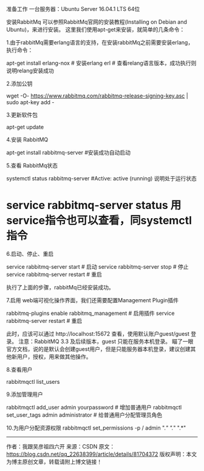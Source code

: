 准备工作
一台服务器：Ubuntu Server 16.04.1 LTS 64位

安装RabbitMq
可以参照RabbitMq官网的安装教程(Installing on Debian and Ubuntu)，来进行安装。
这里我们使用apt-get来安装，就简单的几条命令：

1.由于rabbitMq需要erlang语言的支持，在安装rabbitMq之前需要安装erlang，执行命令：

apt-get install erlang-nox     # 安装erlang
erl    # 查看relang语言版本，成功执行则说明relang安装成功

2.添加公钥

wget -O- https://www.rabbitmq.com/rabbitmq-release-signing-key.asc | sudo apt-key add -

3.更新软件包

apt-get update

4.安装 RabbitMQ

apt-get install rabbitmq-server  #安装成功自动启动

5.查看 RabbitMq状态

systemctl status rabbitmq-server   #Active: active (running) 说明处于运行状态

# service rabbitmq-server status 用service指令也可以查看，同systemctl指令

6.启动、停止、重启

service rabbitmq-server start    # 启动
service rabbitmq-server stop     # 停止
service rabbitmq-server restart  # 重启

执行了上面的步骤，rabbitMq已经安装成功。

7.启用 web端可视化操作界面，我们还需要配置Management Plugin插件

rabbitmq-plugins enable rabbitmq_management   # 启用插件
service rabbitmq-server restart    # 重启

此时，应该可以通过 http://localhost:15672 查看，使用默认账户guest/guest 登录。
注意：RabbitMQ 3.3 及后续版本，guest 只能在服务本机登录。
瞄了一眼官方文档，说的是默认会创建guest用户，但是只能服务器本机登录，建议创建其他新用户，授权，用来做其他操作。


8.查看用户

rabbitmqctl list_users

9.添加管理用户

rabbitmqctl add_user admin yourpassword   # 增加普通用户
rabbitmqctl set_user_tags admin administrator    # 给普通用户分配管理员角色

10.为用户分配资源权限
rabbitmqctl set_permissions -p / admin ".*" ".*" ".*"


---------------------
作者：我跟吴彦祖四六开
来源：CSDN
原文：https://blog.csdn.net/qq_22638399/article/details/81704372
版权声明：本文为博主原创文章，转载请附上博文链接！
